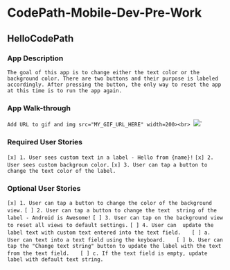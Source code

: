 # CodePath-Mobile-Dev-Pre-Work
## HelloCodePath

### App Description
`The goal of this app is to change either the text color or the background color. There are two buttons and their purpose is labeled accordingly. After pressing the button, the only way to reset the app at this time is to run the app again.`

### App Walk-through
`Add URL to gif and img src="MY_GIF_URL_HERE" width=200><br>
`![](CodePathRecord1.gif)`


### Required User Stories
`[x] 1. User sees custom text in a label - Hello from {name}!`
`[x] 2. User sees custom backgroun color.`
`[x] 3. User can tap a button to change the text color of the label.`

### Optional User Stories
`[x] 1. User can tap a button to change the color of the background view.`
`[ ] 2. User can tap a button to change the text  string of the label - Android is Awesome!`
`[ ] 3. User can tap on the background view to reset all views to default settings.`
`[ ] 4. User can  update the label text with custom text entered into the text field.`
`   [ ] a. User can text into a text field using the keyboard.`
`   [ ] b. User can tap the "Change text string" button to update the label with the text from the text field.`
`   [ ] c. If the text field is empty, update label with default text string.`
